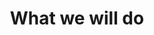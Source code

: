 ---
title: "What we will do"
messageCard:
  - mentor: "Bahwa"
    message: "What I will learn?"
    mentorImage: "/assets/images/digital-skills/bahwa.jpg"
    type: "send"



# image: "/assets/images/financial/digital-skills-1.png"
response:
    mentor: Keshu
    mentorImage: /assets/images/digital-skills/keshu.png
    intro: "The sessions are in your local language and easy to understand.  The topics  of the course are: "
    point: [
        Google Workspace
      ,Google Search and Internet Services 
      ,Internet Security, Frauds and Scams
      ,Social media 
      ,Chat  GPT
      ,Canva for Graphic Design and Social Media
      ]

---